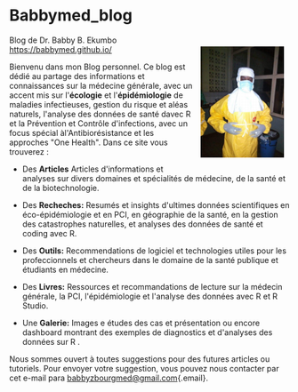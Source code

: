 # Babbymed_blog

Blog de Dr. Babby B. Ekumbo <a href="https://Babbymed.github.io"> <img src="FB_IMG_1621969392081.jpg" class="rounded" align="right" style="margin: 20px 10px 20px 10px;" height="200"/> </a> <https://babbymed.github.io/>

Bienvenu dans mon Blog personnel. Ce blog est dédié au partage des informations et connaissances sur la médecine générale, avec un accent mis sur l'**écologie** et l'**épidémiologie** de maladies infectieuses, gestion du risque et aléas naturels, l'analyse des données de santé davec R et la Prévention et Contrôle d'infections,  avec un focus spécial àl'Antibiorésistance et les approches "One Health". Dans ce site vous trouverez :

-   Des **Articles** Articles d'informations et analyses sur divers domaines et spécialités de médecine, de la santé et de la biotechnologie.

-   Des **Recheches:** Resumés et insights d'ultimes données scientifiques en éco-épidémiologie et en PCI, en géographie de la santé, en la gestion des catastrophes naturelles, et analyses des données de santé et coding avec R.

-   Des **Outils:** Recommendations de logiciel et technologies utiles pour les profeccionnels et chercheurs dans le domaine de la santé publique et étudiants en médecine.

-   Des **Livres:** Ressources et recommandations de lecture sur la médecin générale, la PCI, l'épidémiologie et l'analyse des données avec R et R Studio.

-   Une **Galerie:** Images e études des cas et présentation ou encore dashboard montrant des exemples de diagnostics et d'analyses des données sur R .

Nous sommes ouvert à toutes suggestions pour des futures articles ou tutoriels. Pour envoyer votre suggestion, vous pouvez nous contacter par cet e-mail para [babbyzbourgmed\@gmail.com](#0){.email}.

